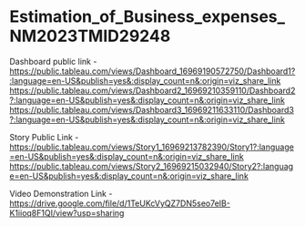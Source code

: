 # Estimation_of_Business_expenses_NM2023TMID29248
Dashboard public link - https://public.tableau.com/views/Dashboard_16969190572750/Dashboard1?:language=en-US&publish=yes&:display_count=n&:origin=viz_share_link
                        https://public.tableau.com/views/Dashboard2_16969210359110/Dashboard2?:language=en-US&publish=yes&:display_count=n&:origin=viz_share_link
                        https://public.tableau.com/views/Dashboard3_16969211633110/Dashboard3?:language=en-US&publish=yes&:display_count=n&:origin=viz_share_link
                        
Story Public Link -     https://public.tableau.com/views/Story1_16969213782390/Story1?:language=en-US&publish=yes&:display_count=n&:origin=viz_share_link
                        https://public.tableau.com/views/Story2_16969215032940/Story2?:language=en-US&publish=yes&:display_count=n&:origin=viz_share_link

Video Demonstration Link - https://drive.google.com/file/d/1TeUKcVyQZ7DN5seo7eIB-K1iioq8F1QI/view?usp=sharing
